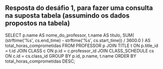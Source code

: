 ## Resposta do desáfio 1, para fazer uma consulta na suposta tabela (assumindo os dados propostos na tabela)

SELECT
    p.name AS nome_do_professor,
    t.name AS titulo,
    SUM(
        (strftime('%s', cs.end_time) - strftime('%s', cs.start_time)) / 3600.0
    ) AS total_horas_comprometidas
FROM
    PROFESSOR p
JOIN
    TITLE t ON p.title_id = t.id
JOIN
    CLASS c ON p.id = c.professor_id
JOIN
    CLASS_SCHEDULE cs ON c.id = cs.class_id
GROUP BY
    p.id, p.name, t.name
ORDER BY
    total_horas_comprometidas DESC;
